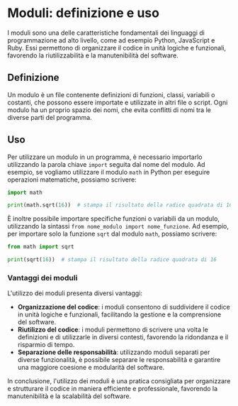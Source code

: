 # Moduli: definizione e uso

I moduli sono una delle caratteristiche fondamentali dei linguaggi di programmazione ad alto livello, come ad esempio Python, JavaScript e Ruby. Essi permettono di organizzare il codice in unità logiche e funzionali, favorendo la riutilizzabilità e la manutenibilità del software.

## Definizione

Un modulo è un file contenente definizioni di funzioni, classi, variabili o costanti, che possono essere importate e utilizzate in altri file o script. Ogni modulo ha un proprio spazio dei nomi, che evita conflitti di nomi tra le diverse parti del programma.

## Uso

Per utilizzare un modulo in un programma, è necessario importarlo utilizzando la parola chiave `import` seguita dal nome del modulo. Ad esempio, se vogliamo utilizzare il modulo `math` in Python per eseguire operazioni matematiche, possiamo scrivere:

```python
import math

print(math.sqrt(16))  # stampa il risultato della radice quadrata di 16
```

È inoltre possibile importare specifiche funzioni o variabili da un modulo, utilizzando la sintassi `from nome_modulo import nome_funzione`. Ad esempio, per importare solo la funzione `sqrt` dal modulo `math`, possiamo scrivere:

```python
from math import sqrt

print(sqrt(16))  # stampa il risultato della radice quadrata di 16
```

### Vantaggi dei moduli

L'utilizzo dei moduli presenta diversi vantaggi:

- **Organizzazione del codice**: i moduli consentono di suddividere il codice in unità logiche e funzionali, facilitando la gestione e la comprensione del software.
- **Riutilizzo del codice**: i moduli permettono di scrivere una volta le definizioni e di utilizzarle in diversi contesti, favorendo la ridondanza e il risparmio di tempo.
- **Separazione delle responsabilità**: utilizzando moduli separati per diverse funzionalità, è possibile separare le responsabilità e garantire una maggiore coesione e modularità del software.

In conclusione, l'utilizzo dei moduli è una pratica consigliata per organizzare e strutturare il codice in maniera efficiente e professionale, favorendo la manutenibilità e la scalabilità del software.